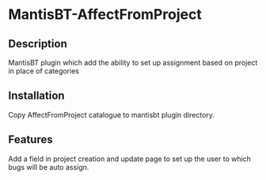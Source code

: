 # MantisBT-AffectFromProject

## Description
MantisBT plugin which add the ability to set up assignment based on project in place of categories

## Installation
Copy AffectFromProject catalogue to mantisbt plugin directory.

## Features
Add a field in project creation and update page to set up the user to which bugs will be auto assign.

